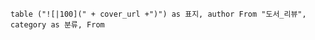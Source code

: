 ```dataview
table ("![|100](" + cover_url +")") as 표지, author From "도서_리뷰", category as 분류, From
```
